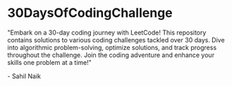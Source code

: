 # 30DaysOfCodingChallenge
<p>"Embark on a 30-day coding journey with LeetCode! This repository contains solutions to various coding challenges tackled over 30 days. Dive into algorithmic problem-solving, optimize solutions, and track progress throughout the challenge. Join the coding adventure and enhance your skills one problem at a time!"</p>
<p>- Sahil Naik</p>
